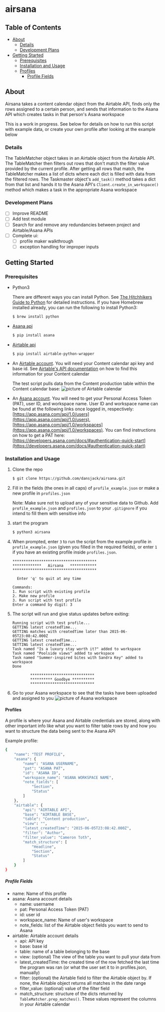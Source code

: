 # airsana

## Table of Contents
* [About](#about)
  * [Details](#details)
  * [Development Plans](#development-plans)
* [Getting Started](#getting-started)
  * [Prerequisites](#prerequisites)
  * [Installation and Usage](#installation-and-usage)
  * [Profiles](#profiles)
    * [Profile Fields](#profile-fields)









## About
Airsana takes a content calendar object from the Airtable API, finds only the rows assigned to a certain person, and sends that information to the Asana API which creates tasks in that person's Asana workspace

This is a work in progress. See below for details on how to run this script with example data, or create your own profile after looking at the example below

### Details
The TableMatcher object takes in an Airtable object from the Airtable API. The TableMatcher then filters out rows that don't match the filter value provided by
the current profile. After getting all rows that match, the TableMatcher makes a list of dicts where each dict is filled with data from the filtered rows.
The Taskmaster object's ```add_task()``` method takes a dict from that list and hands it to the Asana API's ```Client.create_in_workspace()``` method which makes a
task in the appropriate Asana workspace

### Development Plans
- [ ] Improve README
- [ ] Add test module
- [ ] Search for and remove any redundancies between project and Airtable/Asana APIs
- [ ] Complete ui:
  - [ ] profile maker walkthrough
  - [ ] exception handling for improper inputs

## Getting Started

### Prerequisites
- Python3  


  There are different ways you can install Python. See [The Hitchhikers Guide to Python](https://docs.python-guide.org/starting/installation/) for detailed instructions. If you have Homebrew installed already, you can run the following to install Python3:
  
  ```sh
  $ brew install python
  ```

- [Asana api](https://github.com/asana/python-asana)
  ```sh
  $ pip install asana
  ```

- [Airtable api](https://github.com/gtalarico/airtable-python-wrapper/blob/master/docs/source/index.rst)
  ```sh
  $ pip install airtable-python-wrapper
  ```
- An [Airtable account](https://airtable.com/). You will need your Content calendar api key and base id. See [Airtable's API documentation](https://airtable.com/api) on how to find this information for your Content calendar

  The test script pulls data from the Content production table within the Content calendar base:
   ![picture of Airtable calendar](https://github.com/dansjack/airsana/blob/master/images/airtable_calendar.png "Airtable calendar")

- An [Asana account](https://asana.com/). You will need to get your Personal Access Token (PAT), user ID, and workspace name. User ID and workspace name can be found at the following links once logged in, respectively: [https://app.asana.com/api/1.0/users](https://app.asana.com/api/1.0/users), [https://app.asana.com/api/1.0/workspaces](https://app.asana.com/api/1.0/workspaces). You can find instructions on how to get a PAT here: [https://developers.asana.com/docs/#authentication-quick-start](https://developers.asana.com/docs/#authentication-quick-start)

### Installation and Usage
1. Clone the repo
    ```sh
    $ git clone https://github.com/dansjack/airsana.git
    ```
2. Fill in the fields (the ones in all caps) of ```profile_example.json``` or make a new profile in ```profiles.json```

   Note: Make sure not to upload any of your sensitive data to Github. Add ```profile_example.json``` and ```profiles.json``` to your ```.gitignore``` if you intend to fill them with sensitive info

3. start the program
    ```sh
    $ python3 airsana
    ```
4. When prompted, enter ```3``` to run the script from the example profile in ```profile_example.json``` (given you filled in the required fields), or enter ```1``` if you have an existing profile inside ```profiles.json```.  
   ```
   **************************************
   *************   Airsana   ************
   **************************************

     Enter 'q' to quit at any time

   Commands:
   1. Run script with existing profile
   2. Make new profile
   3. Run script with test profile
   Enter a command by digit: 3
   ```

5. The script will run and give status updates before exiting:
   ```
   Running script with test profile...
   GETTING latest createdTime...
   GETTING matches with createdTime later than 2015-06-05T23:08:42.000Z
   GETTING latest createdTime...
   SETTING latest createdTime...
   Task named "Is a luxury stay worth it?" added to workspace
   Task named "Poolside views" added to workspace
   Task named "Summer-inspired bites with Sandra Key" added to workspace
   Done

           *****************************
           ********** Goodbye **********
           *****************************
   ```

6. Go to your Asana workspace to see that the tasks have been uploaded and assigned to you
![picture of Asana workspace](https://github.com/dansjack/airsana/blob/master/images/asana_workspace.png "Asana workspace")

#### Profiles
A profile is where your Asana and Airtable credentials are stored, along with other important info like what you want to filter table rows by and how you want to structure the data being sent to the Asana API  

Example profile:
```sh
{   
    "name": "TEST PROFILE",
    "asana": {
        "name": "ASANA USERNAME",
        "pat": "ASANA PAT",
        "id": "ASANA ID",
        "workspace_name": "ASANA WORKSPACE NAME",
        "note_fields": [
            "Section",
            "Status"
        ]
    },
    "airtable": {
        "api": "AIRTABLE API",
        "base": "AIRTABLE BASE",
        "table": "Content production",
        "view": "",
        "latest_createdTime": "2015-06-05T23:08:42.000Z",
        "filter": "Author",
        "filter_value": "Cameron Toth",
        "match_structure": [
            "Headline",
            "Section",
            "Status"
        ]
    }
}
```
##### Profile Fields
* name: Name of this profile   
* asana: Asana account details
  * name: username
  * pat: Personal Access Token (PAT)
  * id: user id
  * workspace_name: Name of user's workspace
  * note_fields: list of the Airtable object fields you want to send to Asana
* airtable: Airtable account details
  * api: API key
  * base: base id
  * table: name of a table belonging to the base
  * view: (optional) The view of the table you want to pull your data from
  * latest_createdTime: the created time of the row fetched the last time the program was ran (or what the user set it to in profiles.json, manually)
  * filter: (optional) the Airtable field to filter the Airtable object by. If none, the Airtable object returns all matches in the date range
  * filter_value: (optional) value of the filter field
  * match_structure: structure of the dicts returned by ```TableMatcher.prep_matches()```. These values represent the columns in your Airtable calendar
